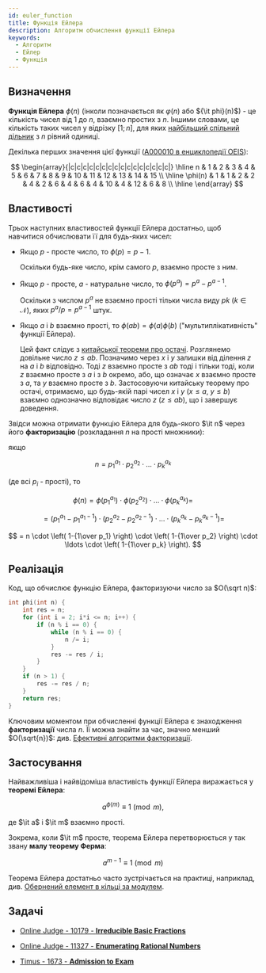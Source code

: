 ```yaml
---
id: euler_function
title: Функція Ейлера
description: Алгоритм обчислення функції Ейлера
keywords:
  - Алгоритм
  - Ейлер
  - Функція
---
```


## Визначення

**Функція Ейлера** $\phi (n)$ (інколи позначається як $\varphi(n)$ або ${\it phi}(n)$) - це кількість чисел від $1$ до $n$, взаємно простих з $n$. Іншими словами, це кількість таких чисел у відрізку $[1; n]$, для яких [найбільший спільний дільник](../algebra/euclid_algorithm) з $n$ рівний одиниці.

Декілька перших значення цієї функції ([A000010 в енциклопедії OEIS](https://oeis.org/A000010)):

$$
\begin{array}{|c|c|c|c|c|c|c|c|c|c|c|c|c|c|c|c|} \hline n & 1 & 2 & 3 & 4 & 5 & 6 & 7 & 8 & 9 & 10 & 11 & 12 & 13 & 14 & 15 \\ \hline \phi(n) & 1 & 1 & 2 & 2 & 4 & 2 & 6 & 4 & 6 & 4 & 10 & 4 & 12 & 6 & 8 \\ \hline \end{array}
$$

## Властивості

Трьох наступних властивостей функції Ейлера достатньо, щоб навчитися обчислювати її для будь-яких чисел:

* Якщо $p$ - просте число, то $\phi (p)=p-1$.

    Оскільки будь-яке число, крім самого $p$, взаємно просте з ним.

* Якщо $p$ - просте, $a$ - натуральне число, то $\phi (p^a)=p^a-p^{a-1}$.

    Оскільки з числом $p^a$ не взаємно прості тільки числа виду $pk$ $(k \in \mathcal{N})$, яких $p^a / p = p^{a-1}$ штук.

* Якщо $a$ і $b$ взаємно прості, то $\phi(ab) = \phi(a) \phi(b)$ ("мультиплікативність" функції Ейлера).

    Цей факт слідує з [китайської теореми про остачі](../algebra/chinese_theorem). Розглянемо довільне число $z \le ab$. Позначимо через $x$ і $y$ залишки від ділення $z$ на $a$ і $b$ відповідно. Тоді $z$ взаємно просте з $ab$ тоді і тільки тоді, коли $z$ взаємно просте з $a$ і з $b$ окремо, або, що означає $x$ взаємно просте з $a$, та $y$ взаємно просте з $b$. Застосовуючи китайську теорему про остачі, отримаємо, що будь-якій парі чисел $x$ і $y$ $(x \le a, ~ y \le b)$ взаємно однозначно відповідає число $z$ $(z \le ab)$, що і завершує доведення.

Звідси можна отримати функцію Ейлера для будь-якого $\it n$ через його **факторизацію** (розкладання $n$ на прості множники):

якщо

$$
n = p_1^{a_1} \cdot p_2^{a_2} \cdot \ldots \cdot p_k^{a_k}
$$

(де всі $p_i$ - прості), то

$$
\phi(n) = \phi(p_1^{a_1}) \cdot \phi(p_2^{a_2}) \cdot \ldots \cdot \phi(p_k^{a_k}) =
$$

$$
= (p_1^{a_1} - p_1^{a_1-1}) \cdot (p_2^{a_2} - p_2^{a_2-1}) \cdot \ldots \cdot (p_k^{a_k} - p_k^{a_k-1}) =
$$

$$
= n \cdot \left( 1-{1\over p_1} \right) \cdot \left( 1-{1\over p_2} \right) \cdot \ldots \cdot \left( 1-{1\over p_k} \right).
$$

## Реалізація

Код, що обчислює функцію Ейлера, факторизуючи число за $O(\sqrt n)$:

<!-- phi -->
``` cpp
int phi(int n) {
    int res = n;
    for (int i = 2; i*i <= n; i++) {
        if (n % i == 0) {
            while (n % i == 0) {
                n /= i;
            }
            res -= res / i;
        }
    }
    if (n > 1) {
        res -= res / n;
    }
    return res;
}
```

Ключовим моментом при обчисленні функції Ейлера є знаходження **факторизації** числа $n$. Її можна знайти за час, значно менший $O(\sqrt{n})$: див. [Ефективні алгоритми факторизації](../algebra/factorization).

## Застосування

Найважливіша і найвідоміша властивість функції Ейлера виражається у **теоремі Ейлера**:

$$
a^{\phi(m)} \equiv 1 \pmod m,
$$

де $\it a$ і $\it m$ взаємно прості.

Зокрема, коли $\it m$ просте, теорема Ейлера перетворюється у так звану **малу теорему Ферма**:

$$
a^{m-1} \equiv 1  \pmod m
$$

Теорема Ейлера достатньо часто зустрічається на практиці, наприклад, див. [Обернений елемент в кільці за модулем](../algebra/reverse_element).

## Задачі

* [Online Judge - 10179 - **Irreducible Basic Fractions**](https://onlinejudge.org/index.php?option=com_onlinejudge&Itemid=8&page=show_problem&problem=1120)

* [Online Judge - 11327 - **Enumerating Rational Numbers**](https://onlinejudge.org/index.php?option=com_onlinejudge&Itemid=8&page=show_problem&problem=2302)

* [Timus - 1673 - **Admission to Exam**](http://acm.timus.ru/problem.aspx?space=1&num=1673&locale=en)
